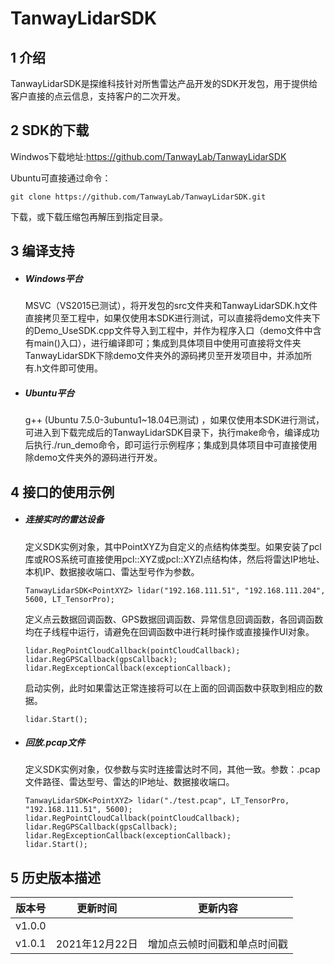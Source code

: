 # TanwayLidarSDK

## 1 介绍

TanwayLidarSDK是探维科技针对所售雷达产品开发的SDK开发包，用于提供给客户直接的点云信息，支持客户的二次开发。

## 2 SDK的下载

Windwos下载地址:https://github.com/TanwayLab/TanwayLidarSDK

Ubuntu可直接通过命令：

```
git clone https://github.com/TanwayLab/TanwayLidarSDK.git
```

下载，或下载压缩包再解压到指定目录。

## 3 编译支持

- ##### Windows平台

  MSVC（VS2015已测试），将开发包的src文件夹和TanwayLidarSDK.h文件直接拷贝至工程中，如果仅使用本SDK进行测试，可以直接将demo文件夹下的Demo_UseSDK.cpp文件导入到工程中，并作为程序入口（demo文件中含有main()入口），进行编译即可；集成到具体项目中使用可直接将文件夹TanwayLidarSDK下除demo文件夹外的源码拷贝至开发项目中，并添加所有.h文件即可使用。

- ##### Ubuntu平台

  g++ (Ubuntu 7.5.0-3ubuntu1~18.04已测试) ，如果仅使用本SDK进行测试，可进入到下载完成后的TanwayLidarSDK目录下，执行make命令，编译成功后执行./run_demo命令，即可运行示例程序；集成到具体项目中可直接使用除demo文件夹外的源码进行开发。

## 4 接口的使用示例

- ##### 连接实时的雷达设备

  定义SDK实例对象，其中PointXYZ为自定义的点结构体类型。如果安装了pcl库或ROS系统可直接使用pcl::XYZ或pcl::XYZI点结构体，然后将雷达IP地址、本机IP、数据接收端口、雷达型号作为参数。

  ```
  TanwayLidarSDK<PointXYZ> lidar("192.168.111.51", "192.168.111.204", 5600, LT_TensorPro);
  ```

  定义点云数据回调函数、GPS数据回调函数、异常信息回调函数，各回调函数均在子线程中运行，请避免在回调函数中进行耗时操作或直接操作UI对象。

  ```
  lidar.RegPointCloudCallback(pointCloudCallback);
  lidar.RegGPSCallback(gpsCallback);
  lidar.RegExceptionCallback(exceptionCallback);
  ```

  启动实例，此时如果雷达正常连接将可以在上面的回调函数中获取到相应的数据。

  ```
  lidar.Start();
  ```

- ##### 回放.pcap文件

  定义SDK实例对象，仅参数与实时连接雷达时不同，其他一致。参数：.pcap文件路径、雷达型号、雷达的IP地址、数据接收端口。

  ```
  TanwayLidarSDK<PointXYZ> lidar("./test.pcap", LT_TensorPro, "192.168.111.51", 5600);
  lidar.RegPointCloudCallback(pointCloudCallback);
  lidar.RegGPSCallback(gpsCallback);
  lidar.RegExceptionCallback(exceptionCallback);
  lidar.Start();
  ```

## 5 历史版本描述

| 版本号 | 更新时间       | 更新内容                     |
| ------ | -------------- | ---------------------------- |
| v1.0.0 |                |                              |
| v1.0.1 | 2021年12月22日 | 增加点云帧时间戳和单点时间戳 |

